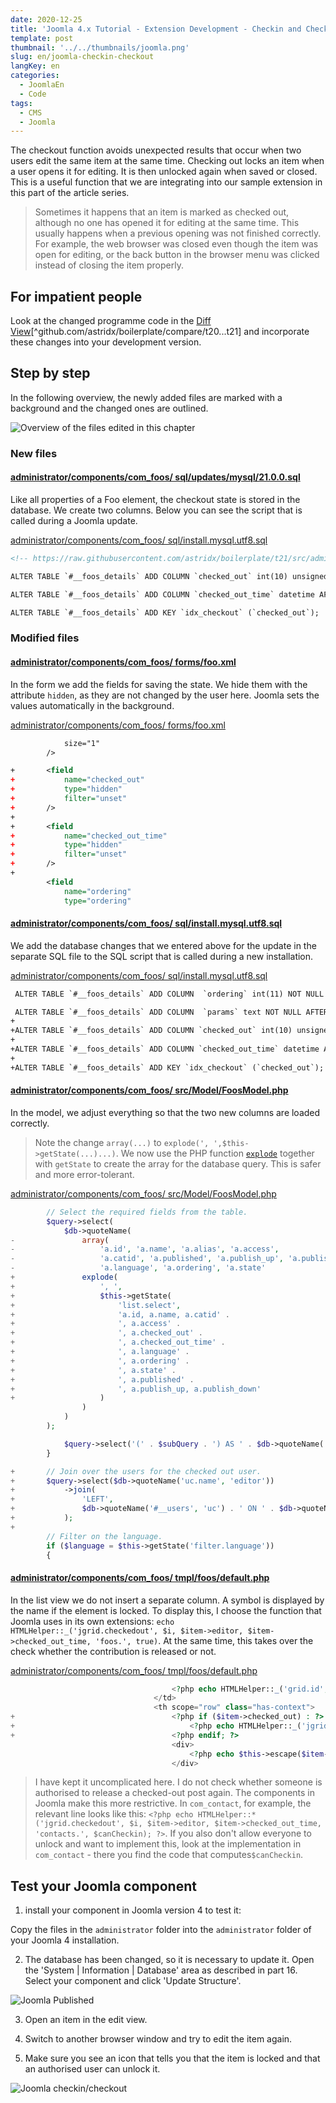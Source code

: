 ```yaml
---
date: 2020-12-25
title: 'Joomla 4.x Tutorial - Extension Development - Checkin and Checkout'
template: post
thumbnail: '../../thumbnails/joomla.png'
slug: en/joomla-checkin-checkout
langKey: en
categories:
  - JoomlaEn
  - Code
tags:
  - CMS
  - Joomla
---
```


The checkout function avoids unexpected results that occur when two users edit the same item at the same time. Checking out locks an item when a user opens it for editing. It is then unlocked again when saved or closed. This is a useful function that we are integrating into our sample extension in this part of the article series.

> Sometimes it happens that an item is marked as checked out, although no one has opened it for editing at the same time. This usually happens when a previous opening was not finished correctly. For example, the web browser was closed even though the item was open for editing, or the back button in the browser menu was clicked instead of closing the item properly.

## For impatient people

Look at the changed programme code in the [Diff View](https://github.com/astridx/boilerplate/compare/t20...t21)[^github.com/astridx/boilerplate/compare/t20...t21] and incorporate these changes into your development version.

## Step by step

In the following overview, the newly added files are marked with a background and the changed ones are outlined.

![Overview of the files edited in this chapter](/images/tree21.png)

### New files

#### [administrator/components/com_foos/ sql/updates/mysql/21.0.0.sql](https://github.com/astridx/boilerplate/compare/t20...t21#diff-5646e047332531426be00a18128422a6)

Like all properties of a Foo element, the checkout state is stored in the database. We create two columns. Below you can see the script that is called during a Joomla update.

[administrator/components/com_foos/ sql/install.mysql.utf8.sql](https://github.com/astridx/boilerplate/blob/cf5374b964e155e82d4afbeb30362486e6a02227/src/administrator/components/com_foos/sql/install.mysql.utf8.sql)

```xml {numberLines: -2}
<!-- https://raw.githubusercontent.com/astridx/boilerplate/t21/src/administrator/components/com_foos/sql/updates/mysql/21.0.0.sql -->

ALTER TABLE `#__foos_details` ADD COLUMN `checked_out` int(10) unsigned NOT NULL DEFAULT 0 AFTER `alias`;

ALTER TABLE `#__foos_details` ADD COLUMN `checked_out_time` datetime AFTER `alias`;

ALTER TABLE `#__foos_details` ADD KEY `idx_checkout` (`checked_out`);

```

### Modified files

#### [administrator/components/com_foos/ forms/foo.xml](https://github.com/astridx/boilerplate/compare/t20...t21#diff-262e27353fbe755d3813ea2df19cd0ed)

In the form we add the fields for saving the state. We hide them with the attribute `hidden`, as they are not changed by the user here. Joomla sets the values automatically in the background.

[administrator/components/com_foos/ forms/foo.xml](https://github.com/astridx/boilerplate/blob/cf5374b964e155e82d4afbeb30362486e6a02227/src/administrator/components/com_foos/forms/foo.xml)

```xml {diff}
 			size="1"
 		/>

+		<field
+			name="checked_out"
+			type="hidden"
+			filter="unset"
+		/>
+
+		<field
+			name="checked_out_time"
+			type="hidden"
+			filter="unset"
+		/>
+
 		<field
 			name="ordering"
 			type="ordering"

```

#### [administrator/components/com_foos/ sql/install.mysql.utf8.sql](https://github.com/astridx/boilerplate/compare/t20...t21#diff-896f245bc8e493f91277fd33913ef974)

We add the database changes that we entered above for the update in the separate SQL file to the SQL script that is called during a new installation.

[administrator/components/com_foos/ sql/install.mysql.utf8.sql](https://github.com/astridx/boilerplate/blob/cf5374b964e155e82d4afbeb30362486e6a02227/src/administrator/components/com_foos/sql/install.mysql.utf8.sql)

```xml {diff}
 ALTER TABLE `#__foos_details` ADD COLUMN  `ordering` int(11) NOT NULL DEFAULT 0 AFTER `alias`;

 ALTER TABLE `#__foos_details` ADD COLUMN  `params` text NOT NULL AFTER `alias`;
+
+ALTER TABLE `#__foos_details` ADD COLUMN `checked_out` int(10) unsigned NOT NULL DEFAULT 0 AFTER `alias`;
+
+ALTER TABLE `#__foos_details` ADD COLUMN `checked_out_time` datetime AFTER `alias`;
+
+ALTER TABLE `#__foos_details` ADD KEY `idx_checkout` (`checked_out`);

```

#### [administrator/components/com_foos/ src/Model/FoosModel.php](https://github.com/astridx/boilerplate/compare/t20...t21#diff-2daf62ad6c51630353e31eaa3cc28626)

In the model, we adjust everything so that the two new columns are loaded correctly.

> Note the change `array(...)` to `explode(', ',$this->getState(...)...)`. We now use the PHP function [`explode`](https://www.php.net/manual/de/function.explode.php) together with `getState` to create the array for the database query. This is safer and more error-tolerant.

[administrator/components/com_foos/ src/Model/FoosModel.php](https://github.com/astridx/boilerplate/blob/cf5374b964e155e82d4afbeb30362486e6a02227/src/administrator/components/com_foos/src/Model/FoosModel.php)

```php {diff}
 		// Select the required fields from the table.
 		$query->select(
 			$db->quoteName(
-				array(
-					'a.id', 'a.name', 'a.alias', 'a.access',
-					'a.catid', 'a.published', 'a.publish_up', 'a.publish_down',
-					'a.language', 'a.ordering', 'a.state'
+				explode(
+					', ',
+					$this->getState(
+						'list.select',
+						'a.id, a.name, a.catid' .
+						', a.access' .
+						', a.checked_out' .
+						', a.checked_out_time' .
+						', a.language' .
+						', a.ordering' .
+						', a.state' .
+						', a.published' .
+						', a.publish_up, a.publish_down'
+					)
 				)
 			)
 		);

 			$query->select('(' . $subQuery . ') AS ' . $db->quoteName('association'));
 		}

+		// Join over the users for the checked out user.
+		$query->select($db->quoteName('uc.name', 'editor'))
+			->join(
+				'LEFT',
+				$db->quoteName('#__users', 'uc') . ' ON ' . $db->quoteName('uc.id') . ' = ' . $db->quoteName('a.checked_out')
+			);
+
 		// Filter on the language.
 		if ($language = $this->getState('filter.language'))
 		{

```

#### [administrator/components/com_foos/ tmpl/foos/default.php](https://github.com/astridx/boilerplate/compare/t20...t21#diff-3186af99ea4e3321b497b86fcd1cd757)

In the list view we do not insert a separate column. A symbol is displayed by the name if the element is locked. To display this, I choose the function that Joomla uses in its own extensions: `echo HTMLHelper::_('jgrid.checkedout', $i, $item->editor, $item->checked_out_time, 'foos.', true)`. At the same time, this takes over the check whether the contribution is released or not.

[administrator/components/com_foos/ tmpl/foos/default.php](https://github.com/astridx/boilerplate/blob/cf5374b964e155e82d4afbeb30362486e6a02227/src/administrator/components/com_foos/tmpl/foos/default.php)

```php {diff}
 									<?php echo HTMLHelper::_('grid.id', $i, $item->id); ?>
 								</td>
 								<th scope="row" class="has-context">
+									<?php if ($item->checked_out) : ?>
+										<?php echo HTMLHelper::_('jgrid.checkedout', $i, $item->editor, $item->checked_out_time, 'foos.', true); ?>
+									<?php endif; ?>
 									<div>
 										<?php echo $this->escape($item->name); ?>
 									</div>

```

> I have kept it uncomplicated here. I do not check whether someone is authorised to release a checked-out post again. The components in Joomla make this more restrictive. In `com_contact`, for example, the relevant line looks like this: `<?php echo HTMLHelper::*('jgrid.checkedout', $i, $item->editor, $item->checked_out_time, 'contacts.', $canCheckin); ?>`. If you also don't allow everyone to unlock and want to implement this, look at the implementation in `com_contact` - there you find the code that computes`$canCheckin`.

## Test your Joomla component

1. install your component in Joomla version 4 to test it:

Copy the files in the `administrator` folder into the `administrator` folder of your Joomla 4 installation.

2. The database has been changed, so it is necessary to update it. Open the 'System | Information | Database' area as described in part 16. Select your component and click 'Update Structure'.

![Joomla Published](/images/j4x16x1.png)

3. Open an item in the edit view.

4. Switch to another browser window and try to edit the item again.

5. Make sure you see an icon that tells you that the item is locked and that an authorised user can unlock it.

![Joomla checkin/checkout](/images/j4x25x1.png)
